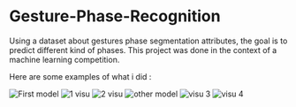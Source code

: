 # Gesture-Phase-Recognition
Using a dataset about gestures phase segmentation attributes, the goal is to predict different kind of phases. This project was done in the context of a machine learning competition.

Here are some examples of what i did : 

![First model](https://user-images.githubusercontent.com/59508102/153220864-0fb86d0f-40e0-4d6a-b5a8-e4eb6bb64fbb.jpg)
![1 visu](https://user-images.githubusercontent.com/59508102/153220871-05b473e9-ab54-4a1d-8a46-5d94443dd7a0.jpg)
![2 visu](https://user-images.githubusercontent.com/59508102/153220879-7a63b274-01da-4881-99fc-fe467ae74653.jpg)
![other model](https://user-images.githubusercontent.com/59508102/153220883-072083f2-48ed-438e-9d27-69b3e7b88320.jpg)
![visu 3](https://user-images.githubusercontent.com/59508102/153220890-10dace4f-dc4f-4fba-a63b-2f28fde6d605.jpg)
![visu 4](https://user-images.githubusercontent.com/59508102/153220906-0bdeee7b-e1a6-40ec-a774-6fc36812b4d8.jpg)

